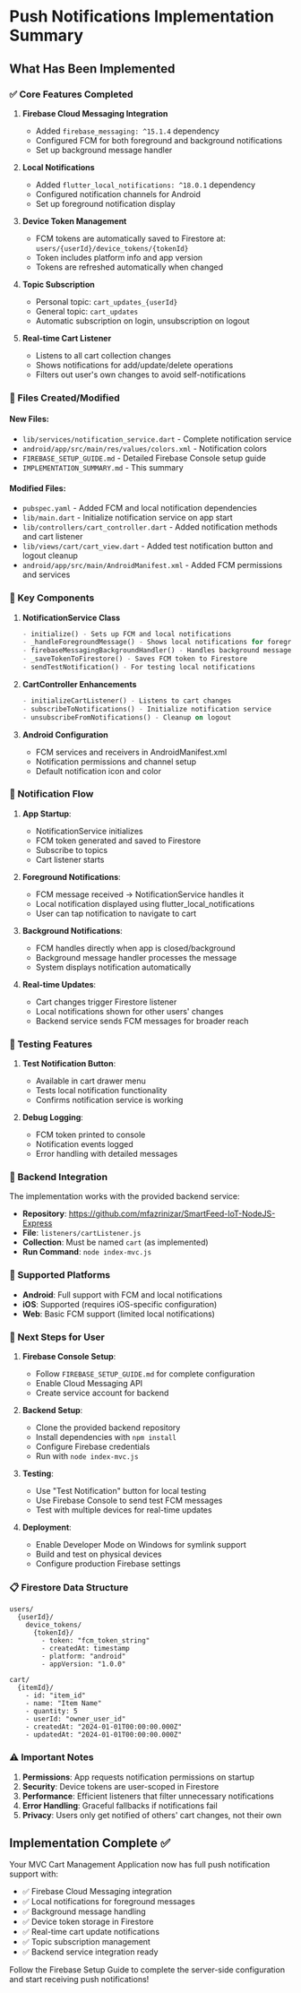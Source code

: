 # Push Notifications Implementation Summary

## What Has Been Implemented

### ✅ Core Features Completed

1. **Firebase Cloud Messaging Integration**
   - Added `firebase_messaging: ^15.1.4` dependency
   - Configured FCM for both foreground and background notifications
   - Set up background message handler

2. **Local Notifications**
   - Added `flutter_local_notifications: ^18.0.1` dependency  
   - Configured notification channels for Android
   - Set up foreground notification display

3. **Device Token Management**
   - FCM tokens are automatically saved to Firestore at: `users/{userId}/device_tokens/{tokenId}`
   - Token includes platform info and app version
   - Tokens are refreshed automatically when changed

4. **Topic Subscription**
   - Personal topic: `cart_updates_{userId}` 
   - General topic: `cart_updates`
   - Automatic subscription on login, unsubscription on logout

5. **Real-time Cart Listener**
   - Listens to all cart collection changes
   - Shows notifications for add/update/delete operations
   - Filters out user's own changes to avoid self-notifications

### 📁 Files Created/Modified

#### New Files:
- `lib/services/notification_service.dart` - Complete notification service
- `android/app/src/main/res/values/colors.xml` - Notification colors
- `FIREBASE_SETUP_GUIDE.md` - Detailed Firebase Console setup guide
- `IMPLEMENTATION_SUMMARY.md` - This summary

#### Modified Files:
- `pubspec.yaml` - Added FCM and local notification dependencies
- `lib/main.dart` - Initialize notification service on app start
- `lib/controllers/cart_controller.dart` - Added notification methods and cart listener
- `lib/views/cart/cart_view.dart` - Added test notification button and logout cleanup
- `android/app/src/main/AndroidManifest.xml` - Added FCM permissions and services

### 🔧 Key Components

1. **NotificationService Class**
   ```dart
   - initialize() - Sets up FCM and local notifications
   - _handleForegroundMessage() - Shows local notifications for foreground messages
   - firebaseMessagingBackgroundHandler() - Handles background messages
   - _saveTokenToFirestore() - Saves FCM token to Firestore
   - sendTestNotification() - For testing local notifications
   ```

2. **CartController Enhancements**
   ```dart
   - initializeCartListener() - Listens to cart changes
   - subscribeToNotifications() - Initialize notification service
   - unsubscribeFromNotifications() - Cleanup on logout
   ```

3. **Android Configuration**
   - FCM services and receivers in AndroidManifest.xml
   - Notification permissions and channel setup
   - Default notification icon and color

### 🎯 Notification Flow

1. **App Startup**: 
   - NotificationService initializes
   - FCM token generated and saved to Firestore
   - Subscribe to topics
   - Cart listener starts

2. **Foreground Notifications**:
   - FCM message received → NotificationService handles it
   - Local notification displayed using flutter_local_notifications
   - User can tap notification to navigate to cart

3. **Background Notifications**:
   - FCM handles directly when app is closed/background
   - Background message handler processes the message
   - System displays notification automatically

4. **Real-time Updates**:
   - Cart changes trigger Firestore listener
   - Local notifications shown for other users' changes
   - Backend service sends FCM messages for broader reach

### 🧪 Testing Features

1. **Test Notification Button**:
   - Available in cart drawer menu
   - Tests local notification functionality
   - Confirms notification service is working

2. **Debug Logging**:
   - FCM token printed to console
   - Notification events logged
   - Error handling with detailed messages

### 🔗 Backend Integration

The implementation works with the provided backend service:
- **Repository**: https://github.com/mfazrinizar/SmartFeed-IoT-NodeJS-Express
- **File**: `listeners/cartListener.js`
- **Collection**: Must be named `cart` (as implemented)
- **Run Command**: `node index-mvc.js`

### 📱 Supported Platforms

- **Android**: Full support with FCM and local notifications
- **iOS**: Supported (requires iOS-specific configuration)
- **Web**: Basic FCM support (limited local notifications)

### 🚀 Next Steps for User

1. **Firebase Console Setup**:
   - Follow `FIREBASE_SETUP_GUIDE.md` for complete configuration
   - Enable Cloud Messaging API
   - Create service account for backend

2. **Backend Setup**:
   - Clone the provided backend repository
   - Install dependencies with `npm install`
   - Configure Firebase credentials
   - Run with `node index-mvc.js`

3. **Testing**:
   - Use "Test Notification" button for local testing
   - Use Firebase Console to send test FCM messages
   - Test with multiple devices for real-time updates

4. **Deployment**:
   - Enable Developer Mode on Windows for symlink support
   - Build and test on physical devices
   - Configure production Firebase settings

### 📋 Firestore Data Structure

```
users/
  {userId}/
    device_tokens/
      {tokenId}/
        - token: "fcm_token_string"
        - createdAt: timestamp
        - platform: "android"
        - appVersion: "1.0.0"

cart/
  {itemId}/
    - id: "item_id"
    - name: "Item Name" 
    - quantity: 5
    - userId: "owner_user_id"
    - createdAt: "2024-01-01T00:00:00.000Z"
    - updatedAt: "2024-01-01T00:00:00.000Z"
```

### ⚠️ Important Notes

1. **Permissions**: App requests notification permissions on startup
2. **Security**: Device tokens are user-scoped in Firestore
3. **Performance**: Efficient listeners that filter unnecessary notifications
4. **Error Handling**: Graceful fallbacks if notifications fail
5. **Privacy**: Users only get notified of others' cart changes, not their own

## Implementation Complete ✅

Your MVC Cart Management Application now has full push notification support with:
- ✅ Firebase Cloud Messaging integration
- ✅ Local notifications for foreground messages  
- ✅ Background message handling
- ✅ Device token storage in Firestore
- ✅ Real-time cart update notifications
- ✅ Topic subscription management
- ✅ Backend service integration ready

Follow the Firebase Setup Guide to complete the server-side configuration and start receiving push notifications!
